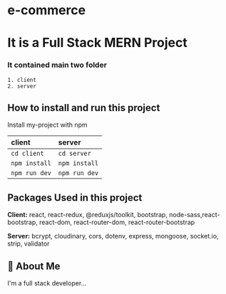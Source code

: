 # e-commerce

# It is a Full Stack MERN Project

### It contained main two folder
    1. client
    2. server

## How to install and run this project

Install my-project with npm

| client        | server        | 
| :------------ | :------------ | 
| `cd client`   | `cd server`   |
| `npm install` | `npm install` |
| `npm run dev` | `npm run dev` |






## Packages Used in this project

**Client:** react, react-redux, @reduxjs/toolkit, bootstrap, node-sass,react-bootstrap, react-dom, react-router-dom, react-router-bootstrap 

**Server:** bcrypt, cloudinary, cors, dotenv, express, mongoose, socket.io, strip, validator









## 🚀 About Me
I'm a full stack developer...